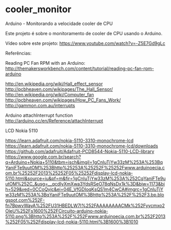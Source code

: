 # cooler_monitor
Arduino - Monitorando a velocidade cooler de CPU

Este projeto é sobre o monitoramento de cooler de CPU usando o Arduino.

Vídeo sobre este projeto: https://www.youtube.com/watch?v=-Z5E7Gd9gLc

Referências:

Reading PC Fan RPM with an Arduino: http://themakersworkbench.com/content/tutorial/reading-pc-fan-rpm-arduino

http://en.wikipedia.org/wiki/Hall_effect_sensor
http://pcbheaven.com/wikipages/The_Hall_Sensor/  
http://en.wikipedia.org/wiki/Computer_fan
http://pcbheaven.com/wikipages/How_PC_Fans_Work/
http://gammon.com.au/interrupts

Arduino attachInterrupt function
http://arduino.cc/en/Reference/attachInterrupt


LCD Nokia 5110

https://learn.adafruit.com/nokia-5110-3310-monochrome-lcd
https://learn.adafruit.com/nokia-5110-3310-monochrome-lcd/downloads
https://github.com/adafruit/Adafruit-PCD8544-Nokia-5110-LCD-library
https://www.google.com.br/search?q=Arduino+Nokia+5110&tbm=isch&imgil=1gCnIuTjYw33zM%253A%253BqYaniFTe9uutOM%253Bhttp%25253A%25252F%25252Fwww.arduinoecia.com.br%25252F2013%25252F05%25252Fdisplay-lcd-nokia-5110.html&source=iu&pf=m&fir=1gCnIuTjYw33zM%253A%252CqYaniFTe9uutOM%252C_&usg=__qcdIyXmXwa3YdsRSeO78qNsDx1k%3D&biw=1173&bih=529&ved=0CCoQyjc&ei=04E_VfGDIoqKsQS1m4CwCA#imgrc=1gCnIuTjYw33zM%253A%3BqYaniFTe9uutOM%3Bhttp%253A%252F%252F3.bp.blogspot.com%252F-fn7BpwvWayA%252FU31HBEDLW7I%252FAAAAAAAACMk%252Fyycmxo2OleU%252Fs1600%252FCircuito-arduino-nokia-5110.png%3Bhttp%253A%252F%252Fwww.arduinoecia.com.br%252F2013%252F05%252Fdisplay-lcd-nokia-5110.html%3B1600%3B1010


